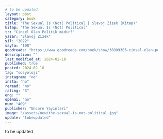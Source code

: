 ```yaml
---
# to be updated
layout: post
category: book
title: "The Sexual Is (Not) Political | Slavoj Zizek (Kitap)"
kitap: "The Sexual Is (Not) Political"
tr: "Cinsel Olan Politik midir?"
yazar: "Slavoj Zizek"
yil: "2022"
sayfa: "108"
goodreads: "https://www.goodreads.com/book/show/38909305-cinsel-olan-politik-midir"
description: ""
last_modified_at: 2024-02-18
published: true
posted: 2024-02-18
tag: "sosyoloji"
instagram: "no"
insta: "no"
reread: "no"
rating: "3"
eng: ""
openai: "no"
num: "409"
publisher: "Encore Yayinlari"
image: "/assets/new/the-sexual-is-not-political.jpg"
update: "tobeupdated"
---
```


to be updated

